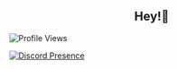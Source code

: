 <h2 align="center">Hey!🤡</h2>

![Profile Views](https://komarev.com/ghpvc/?username=mxehy)

[![Discord Presence](https://lanyard.cnrad.dev/api/1091024751629193358)](https://discord.com/users/1091024751629193358)
